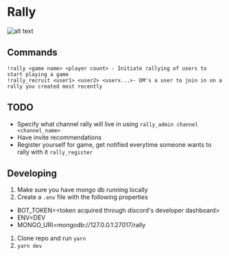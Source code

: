 # Rally

![alt text](https://i.imgur.com/Hk0nzAE.png "Rally Logo")

## Commands

```
!rally <game name> <player count> - Initiate rallying of users to start playing a game
!rally_recruit <user1> <user2> <userx...>- DM's a user to join in on a rally you created most recently
```

## TODO

- Specify what channel rally will live in using `rally_admin channel <channel_name>`
- Have invite recommendations
- Register yourself for game, get notified everytime someone wants to rally with it `rally_register`

## Developing

1. Make sure you have mongo db running locally
1. Create a `.env` file with the following properties

- BOT_TOKEN=<token acquired through discord's developer dashboard>
- ENV=DEV
- MONGO_URI=mongodb://127.0.0.1:27017/rally

1. Clone repo and run `yarn`
1. `yarn dev`
